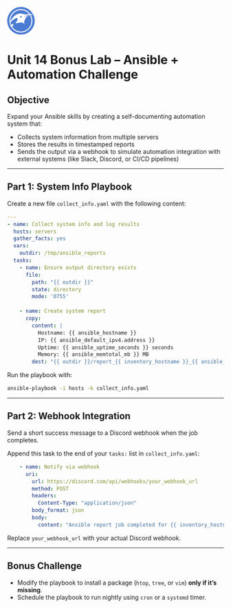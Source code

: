 <div class="flex-container">
        <img src="https://github.com/ProfessionalLinuxUsersGroup/img/blob/main/Assets/Logos/ProLUG_Round_Transparent_LOGO.png?raw=true" width="64" height="64"></img>
    <p>
        <h1>Unit 14 Bonus Lab – Ansible + Automation Challenge
</h1>
    </p>
</div>

## Objective
Expand your Ansible skills by creating a self-documenting automation system that:
- Collects system information from multiple servers
- Stores the results in timestamped reports
- Sends the output via a webhook to simulate automation integration with external systems (like Slack, Discord, or CI/CD pipelines)

---

## Part 1: System Info Playbook

Create a new file `collect_info.yaml` with the following content:

```yaml
---
- name: Collect system info and log results
  hosts: servers
  gather_facts: yes
  vars:
    outdir: /tmp/ansible_reports
  tasks:
    - name: Ensure output directory exists
      file:
        path: "{{ outdir }}"
        state: directory
        mode: '0755'

    - name: Create system report
      copy:
        content: |
          Hostname: {{ ansible_hostname }}
          IP: {{ ansible_default_ipv4.address }}
          Uptime: {{ ansible_uptime_seconds }} seconds
          Memory: {{ ansible_memtotal_mb }} MB
        dest: "{{ outdir }}/report_{{ inventory_hostname }}_{{ ansible_date_time.iso8601_basic_short }}.txt"
```

Run the playbook with:

```bash
ansible-playbook -i hosts -k collect_info.yaml
```

---

## Part 2: Webhook Integration

Send a short success message to a Discord webhook when the job completes.

Append this task to the end of your `tasks:` list in `collect_info.yaml`:

```yaml
    - name: Notify via webhook
      uri:
        url: https://discord.com/api/webhooks/your_webhook_url
        method: POST
        headers:
          Content-Type: "application/json"
        body_format: json
        body:
          content: "Ansible report job completed for {{ inventory_hostname }} at {{ ansible_date_time.iso8601 }}"
```

Replace `your_webhook_url` with your actual Discord webhook.

---

## Bonus Challenge

- Modify the playbook to install a package (`htop`, `tree`, or `vim`) **only if it’s missing**.
- Schedule the playbook to run nightly using `cron` or a `systemd` timer.

